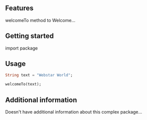 ## Features

welcomeTo method to Welcome...

## Getting started

import package

## Usage

```dart
String text = "Webstar World";

welcomeTo(text);
```

## Additional information

Doesn't have additional information about this complex package...